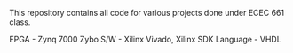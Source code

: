 This repository contains all code for various projects done under ECEC 661 class. 

FPGA     -  Zynq 7000 Zybo
S/W      -  Xilinx Vivado, Xilinx SDK
Language -  VHDL

